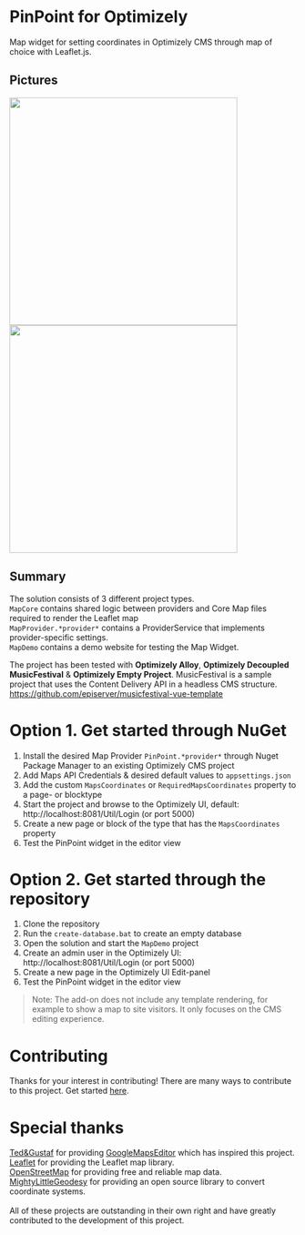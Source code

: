 # PinPoint for Optimizely
Map widget for setting coordinates in Optimizely CMS through map of choice with Leaflet.js.<br/>

## Pictures
<div>
  <img src="https://github.com/preciofishbone/pf-optimizely-pinpoint/blob/main/Pictures/Lantmateriet-AutoComplete-1.png" width="400">
  <img src="https://github.com/preciofishbone/pf-optimizely-pinpoint/blob/main/Pictures/OSM-AutoComplete-1.png" width="400">
</div>

## Summary
The solution consists of 3 different project types.<br/>
`MapCore` contains shared logic between providers and Core Map files required to render the Leaflet map<br/>
`MapProvider.*provider*` contains a ProviderService that implements provider-specific settings.<br/>
`MapDemo` contains a demo website for testing the Map Widget.<br/>

The project has been tested with **Optimizely Alloy**, **Optimizely Decoupled MusicFestival** & **Optimizely Empty Project**.
MusicFestival is a sample project that uses the Content Delivery API in a headless CMS structure. https://github.com/episerver/musicfestival-vue-template

# Option 1. Get started through NuGet
1. Install the desired Map Provider `PinPoint.*provider*` through Nuget Package Manager to an existing Optimizely CMS project
1. Add Maps API Credentials & desired default values to `appsettings.json` 
1. Add the custom `MapsCoordinates` or `RequiredMapsCoordinates` property to a page- or blocktype
1. Start the project and browse to the Optimizely UI, default: http://localhost:8081/Util/Login (or port 5000)
1. Create a new page or block of the type that has the `MapsCoordinates` property
1. Test the PinPoint widget in the editor view

# Option 2. Get started through the repository
1. Clone the repository
1. Run the `create-database.bat` to create an empty database
1. Open the solution and start the `MapDemo` project 
1. Create an admin user in the Optimizely UI: http://localhost:8081/Util/Login (or port 5000)
1. Create a new page in the Optimizely UI Edit-panel
1. Test the PinPoint widget in the editor view

> Note: The add-on does not include any template rendering, for example to show a map to site visitors. It only focuses on the CMS editing experience.

# Contributing
Thanks for your interest in contributing! There are many ways to contribute to this project. Get started [here](./CONTRIBUTING.md).

# Special thanks
[Ted&Gustaf](https://github.com/tedgustaf) for providing [GoogleMapsEditor](https://github.com/tedgustaf/optimizely-google-maps-editor/) which has inspired this project.<br/>
[Leaflet](https://leafletjs.com/) for providing the Leaflet map library.<br/>
[OpenStreetMap](https://www.openstreetmap.org/) for providing free and reliable map data.<br/>
[MightyLittleGeodesy](https://github.com/bjornsallarp/MightyLittleGeodesy) for providing an open source library to convert coordinate systems.<br/>
</br>
All of these projects are outstanding in their own right and have greatly contributed to the development of this project.
